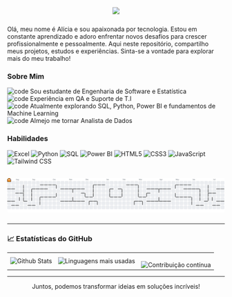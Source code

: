 <h1 align="center">
    <img src="https://readme-typing-svg.herokuapp.com/?font=Righteous&size=35&center=true&vCenter=true&width=500&height=70&duration=5000&lines=Olá!+👋;+Eu+Sou+Alícia+Kathleen!;&color=8e44adFF" />
</h1>

<p>Olá, meu nome é Alícia e sou apaixonada por tecnologia. Estou em constante aprendizado e adoro enfrentar novos desafios para crescer profissionalmente e pessoalmente. Aqui neste repositório, compartilho meus projetos, estudos e experiências. Sinta-se a vontade para explorar mais do meu trabalho!
</p>

### Sobre Mim

<img src="https://user-images.githubusercontent.com/74038190/212284087-bbe7e430-757e-4901-90bf-4cd2ce3e1852.gif" alt="code" width="20px"> Sou estudante de Engenharia de Software e Estatística<br>
<img src="https://user-images.githubusercontent.com/74038190/212284087-bbe7e430-757e-4901-90bf-4cd2ce3e1852.gif" alt="code" width="20px"> Experiência em QA e Suporte de T.I<br>
<img src="https://user-images.githubusercontent.com/74038190/212284087-bbe7e430-757e-4901-90bf-4cd2ce3e1852.gif" alt="code" width="20px"> Atualmente explorando SQL, Python, Power BI e fundamentos de Machine Learning<br>
<img src="https://user-images.githubusercontent.com/74038190/212284087-bbe7e430-757e-4901-90bf-4cd2ce3e1852.gif" alt="code" width="20px"> Almejo me tornar Analista de Dados<br>


###

### Habilidades
![Excel](https://img.shields.io/badge/Excel-217346?style=for-the-badge&logo=microsoft-excel&logoColor=white)
![Python](https://img.shields.io/badge/Python-3776AB?style=for-the-badge&logo=python&logoColor=white)
![SQL](https://img.shields.io/badge/SQL-4479A1?style=for-the-badge&logo=sql&logoColor=white)
![Power BI](https://img.shields.io/badge/Power%20BI-F2C811?style=for-the-badge&logo=power-bi&logoColor=black)
![HTML5](https://img.shields.io/badge/HTML5-E34F26?style=for-the-badge&logo=html5&logoColor=white)
![CSS3](https://img.shields.io/badge/CSS3-1572B6?style=for-the-badge&logo=css3&logoColor=white)
![JavaScript](https://img.shields.io/badge/JavaScript-F7DF1E?style=for-the-badge&logo=javascript&logoColor=black)
![Tailwind CSS](https://img.shields.io/badge/TailwindCSS-38B2AC?style=for-the-badge&logo=tailwind-css&logoColor=white)

<br>

<picture>
  <source media="(prefers-color-scheme: dark)" srcset="https://raw.githubusercontent.com/AliciaKathleen/AliciaKathleen/output/pacman-contribution-graph-dark.svg">
  <source media="(prefers-color-scheme: light)" srcset="https://raw.githubusercontent.com/AliciaKathleen/AliciaKathleen/output/pacman-contribution-graph.svg">
  <img alt="pacman contribution graph" src="https://raw.githubusercontent.com/AliciaKathleen/AliciaKathleen/output/pacman-contribution-graph.svg">
</picture>

###
---












### 📈 Estatísticas do GitHub

<table>
  <tr>
    <td>
      <img
        align="left"
        src="https://github-readme-stats.vercel.app/api?username=AliciaKathleen&theme=dark&hide_border=false&include_all_commits=true"
        alt="Github Stats"
      />
    </td>
    <td>
      <img
        align="left"
        src="https://github-readme-stats.vercel.app/api/top-langs/?username=AliciaKathleen&theme=dark&hide_border=false&include_all_commits=true&count_private=true&layout=compact"
        alt="Linguagens mais usadas"
      />
    </td>
    <td>
      <br />
      <img
        align="left"
        src="https://github-readme-streak-stats.herokuapp.com/?user=AliciaKathleen&theme=dark&hide_border=false"
        alt="Contribuição contínua"
      />
    </td>
  </tr>
</table>


---

<p align="center">Juntos, podemos transformar ideias em soluções incríveis!</p>



